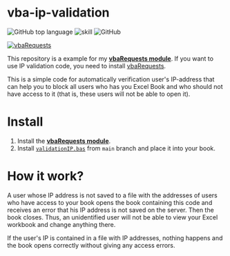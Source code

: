 # vba-ip-validation
![GitHub top language](https://img.shields.io/github/languages/top/tankalxat34/vba-ip-validation)
![skill](https://img.shields.io/badge/Microsoft%20Excel%20VBA-107C41?logo=microsoft&logoColor=white)
![GitHub](https://img.shields.io/github/license/tankalxat34/vba-ip-validation?logo=github&logoColor=white)

[![vbaRequests](https://img.shields.io/badge/module-vba%20Requests-5C2D91?logo=.net&logoColor=white&style=for-the-badge)](https://github.com/tankalxat34/vbaRequests)

This repository is a example for my **[vbaRequests module](https://github.com/tankalxat34/vbaRequests)**. If you want to use IP validation code, you need to install [vbaRequests](https://github.com/tankalxat34/vbaRequests).

This is a simple code for automatically verification user's IP-address that can help you to block all users who has you Excel Book and who should not have access to it (that is, these users will not be able to open it).

# Install
1. Install the **[vbaRequests module](https://github.com/tankalxat34/vbaRequests)**.
2. Install [`validationIP.bas`](https://github.com/tankalxat34/vba-ip-validation/blob/main/validationIP.bas) from `main` branch and place it into your book.

# How it work?
A user whose IP address is not saved to a file with the addresses of users who have access to your book opens the book containing this code and receives an error that his IP address is not saved on the server. Then the book closes. Thus, an unidentified user will not be able to view your Excel workbook and change anything there.

If the user's IP is contained in a file with IP addresses, nothing happens and the book opens correctly without giving any access errors.
